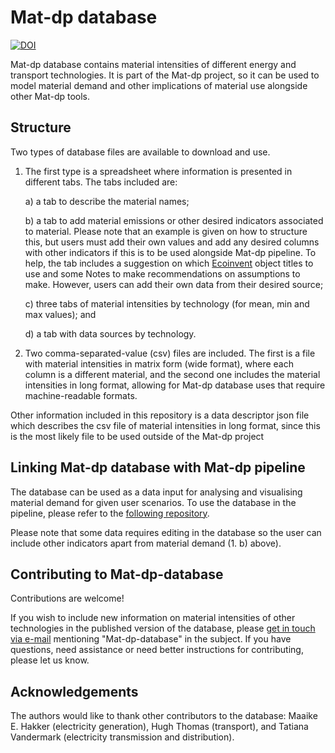 # Mat-dp database

[![DOI](https://zenodo.org/badge/685456625.svg)](https://zenodo.org/badge/latestdoi/685456625)

Mat-dp database contains material intensities of different energy and transport technologies. It is part of the Mat-dp project, so it can be used to model material demand and other implications of material use alongside other Mat-dp tools.

## Structure
Two types of database files are available to download and use. 
1. The first type is a spreadsheet where information is presented in different tabs. The tabs included are:

   a) a tab to describe the material names;
   
   b) a tab to add material emissions or other desired indicators associated to material. Please note that an example is given on how to structure this, but users must add their own values and add any desired columns with other indicators if this is to be used alongside Mat-dp pipeline. To help, the tab includes a suggestion on which [Ecoinvent](https://ecoinvent.org/) object titles to use and some Notes to make recommendations on assumptions to make. However, users can add their own data from their desired source;
   
   c) three tabs of material intensities by technology (for mean, min and max values); and
   
   d) a tab with data sources by technology.
   
3. Two comma-separated-value (csv) files are included. The first is a file with material intensities in matrix form (wide format), where each column is a different material, and the second one includes the material intensities in long format, allowing for Mat-dp database uses that require machine-readable formats.

Other information included in this repository is a data descriptor json file which describes the csv file of material intensities in long format, since this is the most likely file to be used outside of the Mat-dp project

## Linking Mat-dp database with Mat-dp pipeline

The database can be used as a data input for analysing and visualising material demand for given user scenarios. To use the database in the pipeline, please refer to the [following repository](https://github.com/Mat-dp/mat-dp-pipeline).

Please note that some data requires editing in the database so the user can include other indicators apart from material demand (1. b) above).

## Contributing to Mat-dp-database

Contributions are welcome! 

If you wish to include new information on material intensities of other technologies in the published version of the database, please [get in touch via e-mail](mailto:refficiency-enquiries@eng.cam.ac.uk) mentioning "Mat-dp-database" in the subject. If you have questions, need assistance or need better instructions for contributing, please let us know.

## Acknowledgements
The authors would like to thank other contributors to the database: Maaike E. Hakker (electricity generation), Hugh Thomas (transport), and Tatiana Vandermark (electricity transmission and distribution).

